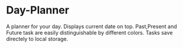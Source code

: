 # Day-Planner
A planner for your day.
Displays current date on top.
Past,Present and Future task are easily distinguishable by different colors.
Tasks save directely to local storage.
